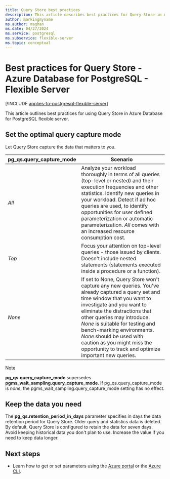 ```yaml
---
title: Query Store best practices
description: This article describes best practices for Query Store in Azure Database for PostgreSQL - Flexible Server.
author: markingmyname
ms.author: maghan
ms.date: 04/27/2024
ms.service: postgresql
ms.subservice: flexible-server
ms.topic: conceptual
---
```


# Best practices for Query Store - Azure Database for PostgreSQL - Flexible Server

[!INCLUDE [applies-to-postgresql-flexible-server](../includes/applies-to-postgresql-flexible-server.md)]

This article outlines best practices for using Query Store in Azure Database for PostgreSQL flexible server.

## Set the optimal query capture mode

Let Query Store capture the data that matters to you. 

|**pg_qs.query_capture_mode** |	**Scenario**|
|---|---|
|_All_	| Analyze your workload thoroughly in terms of all queries (top-level or nested) and their execution frequencies and other statistics. Identify new queries in your workload. Detect if ad hoc queries are used, to identify opportunities for user defined parameterization or automatic parameterization. _All_ comes with an increased resource consumption cost. |
|_Top_ | Focus your attention on top-level queries - those issued by clients. Doesn't include nested statements (statements executed inside a procedure or a function). |
|_None_	|If set to None, Query Store won't capture any new queries. You've already captured a query set and time window that you want to investigate and you want to eliminate the distractions that other queries may introduce. _None_ is suitable for testing and bench-marking environments. _None_ should be used with caution as you might miss the opportunity to track and optimize important new queries. |


> [!NOTE] 
> **pg_qs.query_capture_mode** supersedes **pgms_wait_sampling.query_capture_mode**. If pg_qs.query_capture_mode is _none_, the pgms_wait_sampling.query_capture_mode setting has no effect. 


## Keep the data you need

The **pg_qs.retention_period_in_days** parameter specifies in days the data retention period for Query Store. Older query and statistics data is deleted. By default, Query Store is configured to retain the data for seven days. Avoid keeping historical data you don't plan to use. Increase the value if you need to keep data longer.


## Next steps

- Learn how to get or set parameters using the [Azure portal](how-to-configure-server-parameters-using-portal.md) or the [Azure CLI](how-to-configure-server-parameters-using-cli.md).
